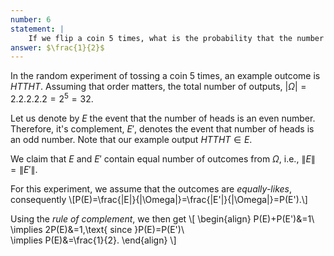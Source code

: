 ```yaml
---
number: 6
statement: |
    If we flip a coin 5 times, what is the probability that the number of heads is an even number (that is, divisible by 2)?
answer: $\frac{1}{2}$
---
```

In the random experiment of tossing a coin $5$ times, an example outcome is
$HTTHT$. Assuming that order matters, the total number of outputs,
$|\Omega|=2.2.2.2.2=2^5=32$.

Let us denote by $E$ the event that the number of heads is an even number.
Therefore, it's complement, $E'$, denotes the event that number of heads is an
odd number. Note that our example output $HTTHT\in E$.

We claim that $E$ and $E'$ contain equal number of outcomes from $\Omega$, i.e.,
$\|E\|=\|E'\|$. 

For this experiment, we assume that the outcomes are *equally-likes*,
consequently 
\\[P(E)=\frac{\|E\|}{\|\Omega\|}=\frac{\|E'\|}{\|\Omega\|}=P(E').\\]

Using the *rule of complement*, we then get
\\[
    \begin{align}
    P(E)+P(E')&=1\\\
    \implies 2P(E)&=1,\text{ since }P(E)=P(E')\\\
    \implies P(E)&=\frac{1}{2}.
    \end{align}
\\]

